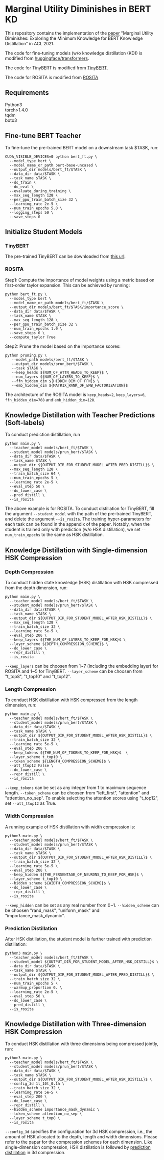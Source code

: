 # Marginal Utility Diminishes in BERT KD

This repository contains the implementation of the [paper](https://arxiv.org/abs/2106.05691) "Marginal Utility Diminishes: Exploring the Minimum Knowledge for BERT Knowledge Distillation" in ACL 2021.

The code for fine-tuning models (w/o knowledge distillation (KD)) is modified from [huggingface/transformers](https://github.com/huggingface/transformers).

The code for TinyBERT is modified from [TinyBERT](https://github.com/huawei-noah/Pretrained-Language-Model/tree/master/TinyBERT).

The code for ROSITA is modified from [ROSITA](https://github.com/llyx97/Rosita)

## Requirements

Python3 <br />
torch>1.4.0 <br />
tqdm <br />
boto3 <br />

## Fine-tune BERT Teacher
To fine-tune the pre-trained BERT model on a downstream task $TASK, run:
```
CUDA_VISIBLE_DEVICES=0 python bert_ft.py \
  --model_type bert \
  --model_name_or_path bert-base-uncased \
  --output_dir models/bert_ft/$TASK \
  --data_dir data/$TASK \
  --task_name $TASK \
  --do_train \
  --do_eval \
  --evaluate_during_training \
  --max_seq_length 128 \
  --per_gpu_train_batch_size 32 \
  --learning_rate 2e-5 \
  --num_train_epochs 5.0 \
  --logging_steps 50 \
  --save_steps 0 
```

## Initialize Student Models

### TinyBERT 
The pre-trained TinyBERT can be downloaded from [this url](https://github.com/huawei-noah/Pretrained-Language-Model/tree/master/TinyBERT).

### ROSITA 
Step1: Compute the importance of model weights using a metric based on first-order taylor expansion. This can be achieved by running:
```
python bert_ft.py \
  --model_type bert \
  --model_name_or_path models/bert_ft/$TASK \
  --output_dir models/bert_ft/$TASK/importance_score \
  --data_dir data/$TASK \
  --task_name $TASK \
  --max_seq_length 128 \
  --per_gpu_train_batch_size 32 \
  --num_train_epochs 1.0 \
  --save_steps 0 \
  --compute_taylor True
```

Step2: Prune the model based on the importance scores:
```
python pruning.py \
   --model_path models/bert_ft/$TASK \
   --output_dir models/prun_bert/$TASK \
   --task $TASK \
   --keep_heads ${NUM_OF_ATTN_HEADS_TO_KEEP}$ \
   --num_layers ${NUM_OF_LAYERS_TO_KEEP}$ \
   --ffn_hidden_dim ${HIDDEN_DIM_OF_FFN}$ \
   --emb_hidden_dim ${MATRIX_RANK_OF_EMB_FACTORIZATION}$
```
The architecture of the ROSITA model is `keep_heads=2`, `keep_layers=6`, `ffn_hidden_dim=768` and `emb_hidden_dim=128`.

## Knowledge Distillation with Teacher Predictions (Soft-labels)
To conduct prediction distillation, run
```
python main.py \
  --teacher_model models/bert_ft/$TASK \
  --student_model models/prun_bert/$TASK \
  --data_dir data/$TASK \
  --task_name $TASK \
  --output_dir ${OUTPUT_DIR_FOR_STUDENT_MODEL_AFTER_PRED_DISTILL}$ \
  --max_seq_length 128 \
  --train_batch_size 64 \
  --num_train_epochs 5 \
  --learning_rate 2e-5 \
  --eval_step 50 \
  --do_lower_case \
  --pred_distill \
  --is_rosita
```
The above example is for ROSITA. To conduct distillation for TinyBERT, fill the argument `--student_model` with the path of the pre-trained TinyBERT, and delete the argument `--is_rosita`. The training hyper-parameters for each task can be found in the appendix of the paper. Notably, when the student is trained only with prediction (w/o HSK distillation), we set `--num_train_epochs` to the same as HSK distillation.

## Knowledge Distillation with Single-dimension HSK Compression

### Depth Compression
To conduct hidden state knowledge (HSK) distillation with HSK compressed from the depth dimension, run:
```
python main.py \
  --teacher_model models/bert_ft/$TASK \
  --student_model models/prun_bert/$TASK \
  --data_dir data/$TASK \
  --task_name $TASK \
  --output_dir ${OUTPUT_DIR_FOR_STUDENT_MODEL_AFTER_HSK_DISTILL}$ \
  --max_seq_length 128 \
  --train_batch_size 32 \
  --learning_rate 5e-5 \
  --eval_step 200 \
  --keep_layers ${THE_NUM_OF_LAYERS_TO_KEEP_FOR_HSK}$ \
  --layer_scheme ${DEPTH_COMPRESSION_SCHEME}$ \
  --do_lower_case \
  --repr_distill \
  --is_rosita
```
`--keep_layers` can be choosen from 1\~7 (including the embedding layer) for ROSITA and 1\~5 for TinyBERT. `--layer_scheme` can be choosen from "t_top8", "t_top10" and "t_top12".

### Length Compression
To conduct HSK distillation with HSK compressed from the length dimension, run:
```
python main.py \
  --teacher_model models/bert_ft/$TASK \
  --student_model models/prun_bert/$TASK \
  --data_dir data/$TASK \
  --task_name $TASK \
  --output_dir ${OUTPUT_DIR_FOR_STUDENT_MODEL_AFTER_HSK_DISTILL}$ \
  --train_batch_size 32 \
  --learning_rate 5e-5 \
  --eval_step 200 \
  --keep_tokens ${THE_NUM_OF_TOKENS_TO_KEEP_FOR_HSK}$  \
  --layer_scheme t_top10 \
  --token_scheme ${LENGTH_COMPRESSION_SCHEME}$ \
  --att_ttop12 False \
  --do_lower_case \
  --repr_distill \
  --is_rosita 
```
`--keep_tokens` can be set as any integer from 1 to maximum sequence length. `--token_scheme` can be choosen from "left_first", "attention" and "attention_no_sep". To enable selecting the attention scores using "t_top12", set `--att_ttop12` as True.

### Width Compression
A running example of HSK distillation with width compression is:
```
python3 main.py \
  --teacher_model models/bert_ft/$TASK \
  --student_model models/prun_bert/$TASK \
  --data_dir data/$TASK \
  --task_name $TASK \
  --output_dir ${OUTPUT_DIR_FOR_STUDENT_MODEL_AFTER_HSK_DISTILL}$ \
  --train_batch_size 32 \
  --learning_rate 5e-5 \
  --eval_step 200 \
  --keep_hidden ${THE_PERSENTAGE_OF_NEURONS_TO_KEEP_FOR_HSK}$ \
  --layer_scheme t_top10 \
  --hidden_scheme ${WIDTH_COMPRESSION_SCHEME}$ \
  --do_lower_case \
  --repr_distill \
  --is_rosita 
```
`--keep_hidden` can be set as any real number from 0\~1. `--hidden_scheme` can be choosen "rand_mask", "uniform_mask" and "importance_mask_dynamic".

### Prediction Distillation
After HSK distillation, the student model is further trained with prediction distillation:
```
python3 main.py \
  --teacher_model models/bert_ft/$TASK \
  --student_model ${OUTPUT_DIR_FOR_STUDENT_MODEL_AFTER_HSK_DISTILL}$ \
  --data_dir data/$TASK \
  --task_name $TASK \
  --output_dir ${OUTPUT_DIR_FOR_STUDENT_MODEL_AFTER_PRED_DISTILL}$ \
  --train_batch_size 32 \
  --num_train_epochs 5 \
  --warmup_proportion 0. \
  --learning_rate 2e-5 \
  --eval_step 50 \
  --do_lower_case \
  --pred_distill \
  --is_rosita
```

## Knowledge Distillation with Three-dimension HSK Compression
To conduct HSK distillation with three dimensions being compressed jointly, run:
```
python3 main.py \
  --teacher_model models/bert_ft/$TASK \
  --student_model models/prun_bert/$TASK \
  --data_dir data/$TASK \
  --task_name $TASK \
  --output_dir ${OUTPUT_DIR_FOR_STUDENT_MODEL_AFTER_HSK_DISTILL}$ \
  --config_3d 1l_10t_0.1h \
  --train_batch_size 32 \
  --learning_rate 5e-5 \
  --eval_step 200 \
  --do_lower_case \
  --repr_distill \
  --hidden_scheme importance_mask_dynamic \
  --token_scheme attention_no_sep \
  --layer_scheme t_top8 \
  --is_rosita
```
`--config_3d` specifies the configuration for 3d HSK compression, i.e., the amount of HSK allocated to the depth, length and width dimensions. Please refer to the papar for the compression schemes for each dimension. Like single-dimension compression, HSK distillation is followed by [prediction distillation](https://github.com/llyx97/Marginal-Utility-Diminishes#prediction-distillation) in 3d compression.
